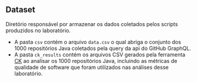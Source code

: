 ## Dataset

Diretório responsável por armazenar os dados coletados pelos scripts produzidos no laboratório.
- A pasta `csv` contém o arquivo `data.csv` o qual abriga o conjunto dos 1000 repositórios Java coletados pela query da api do GitHub GraphQL.
- A pasta `ck_results` contém os arquivos CSV gerados pela ferramenta [CK](https://github.com/mauricioaniche/ck) ao analisar os 1000 repositórios Java, incluindo as métricas de qualidade de software que foram utilizados nas análises desse laboratório.

